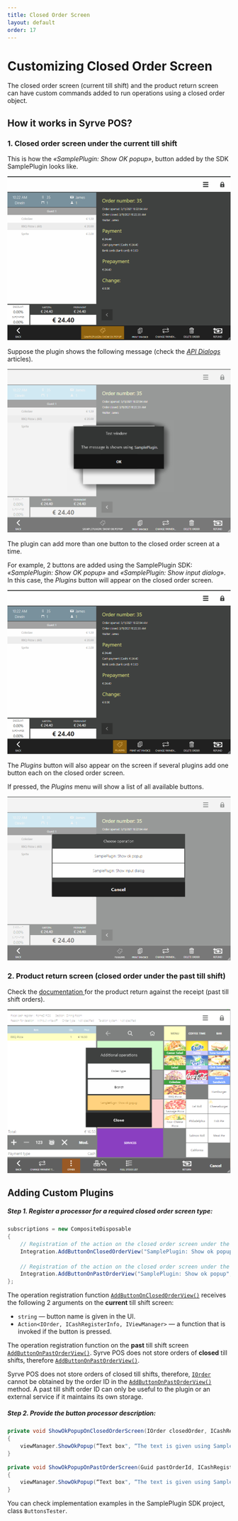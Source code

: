 ```yaml
---
title: Closed Order Screen 
layout: default
order: 17
---
```

# Customizing Closed Order Screen #

The closed order screen (current till shift) and the product return screen can have custom commands added to run operations using a closed order object.

## How it works in Syrve POS?

### 1. Closed order screen under the current till shift

This is how the *«SamplePlugin: Show OK popup»*, button added by the SDK SamplePlugin looks like.

![ButtonOnClosedOrder](../../img/actionOnClosedOrderView/buttonOnClosedOrder.png) 


Suppose the plugin shows the following message (check the [*API Dialogs*](ViewManager.html "API Dialogs") articles).

![ActionOnClosedOrderView](../../img/actionOnClosedOrderView/actionOnClosedOrderView.png) 

The plugin can add more than one button to the closed order screen at a time.


For example, 2 buttons are added using the SamplePlugin SDK: *«SamplePlugin: Show OK popup»* and *«SamplePlugin: Show input dialog»*. In this case, the *Plugins* button will appear on the closed order screen.

![ButtonsOnClosedOrder](../../img/actionOnClosedOrderView/buttonsOnClosedOrder.png) 

The *Plugins* button will also appear on the screen if several plugins add one button each on the closed order screen.

If pressed, the *Plugins* menu will show a list of all available buttons.

![ActionsOnClosedOrderView](../../img/actionOnClosedOrderView/actionsOnClosedOrderView.png) 


### 2. Product return screen (closed order under the past till shift)

Check the [documentation ](https://en.syrve.help/articles/#!syrve-pos-8-5/product-return) for the product return against the receipt (past till shift orders).

![ButtonOnPastOrderView](../../img/actionOnClosedOrderView/buttonOnPastOrderView.png) 

## Adding Custom Plugins

##### Step 1. Register a processor for a required closed order screen type:
 
```cs
subscriptions = new CompositeDisposable
{
	// Registration of the action on the closed order screen under the current till shift
	Integration.AddButtonOnClosedOrderView("SamplePlugin: Show ok popup", ShowOkPopupOnClosedOrderScreen),
	
	// Registration of the action on the closed order screen under the past till shift
	Integration.AddButtonOnPastOrderView("SamplePlugin: Show ok popup", ShowOkPopupOnPastOrderScreen),
};
``` 

The operation registration function [`AddButtonOnClosedOrderView()`](https://syrve.github.io/front.api.sdk/v6/html/M_Resto_Front_Api_Extensions_PluginIntegrationServiceExtensions_AddButtonOnClosedOrderView.htm) receives the following 2 arguments on the **current** till shift screen:

- `string` — button name is given in the UI.
- `Action<IOrder, ICashRegisterInfo, IViewManager>` — a function that is invoked if the button is pressed.

The operation registration function on the **past** till shift screen [`AddButtonOnPastOrderView()`](https://syrve.github.io/front.api.sdk/v6/html/M_Resto_Front_Api_Extensions_PluginIntegrationServiceExtensions_AddButtonOnPastOrderView.htm).
Syrve POS does not store orders of **closed** till shifts, therefore [`AddButtonOnPastOrderView()`](https://syrve.github.io/front.api.sdk/v6/html/M_Resto_Front_Api_Extensions_PluginIntegrationServiceExtensions_AddButtonOnPastOrderView.htm).

Syrve POS does not store orders of closed till shifts, therefore, [`IOrder`](https://syrve.github.io/front.api.sdk/v6/html/T_Resto_Front_Api_Data_Orders_IOrder.htm) cannot be obtained by the order ID in the [`AddButtonOnPastOrderView()`](https://syrve.github.io/front.api.sdk/v6/html/M_Resto_Front_Api_Extensions_PluginIntegrationServiceExtensions_AddButtonOnPastOrderView.htm) method. A past till shift order ID can only be useful to the plugin or an external service if it maintains its own storage.

##### Step 2. Provide the button processor description:

```cs
private void ShowOkPopupOnClosedOrderScreen(IOrder closedOrder, ICashRegisterInfo cashRegister, IViewManager viewManager)
{
	viewManager.ShowOkPopup(“Text box", “The text is given using SamplePlugin");
}
```

```cs
private void ShowOkPopupOnPastOrderScreen(Guid pastOrderId, ICashRegisterInfo cashRegister, IViewManager viewManager)
{
	viewManager.ShowOkPopup(“Text box", “The text is given using SamplePlugin");
}
```
 
You can check implementation examples in the SamplePlugin SDK project, class `ButtonsTester`.